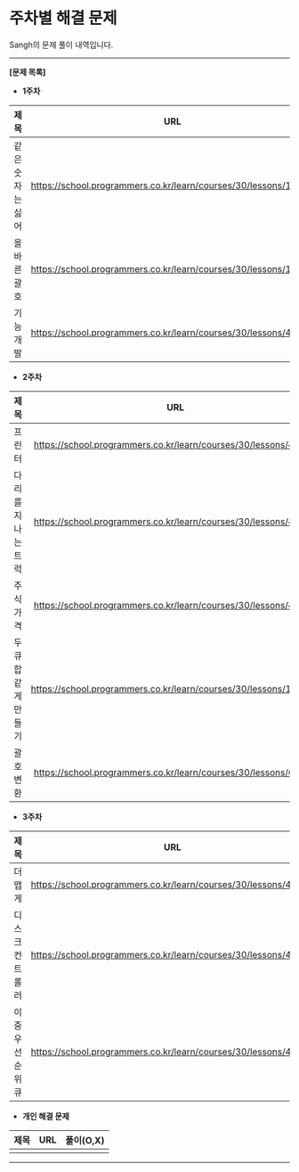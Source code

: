 # 주차별 해결 문제 

Sangh의 문제 풀이 내역입니다.

------

**[문제 목록]**

* **1주차**

|   제목    |               URL                | 풀이(O,X) |
| :-------: | :------------------------------: | :-------: |
| 같은 숫자는 싫어 | https://school.programmers.co.kr/learn/courses/30/lessons/12906 |    O     |
| 올바른 괄호 | https://school.programmers.co.kr/learn/courses/30/lessons/12909 |     O    |
| 기능개발 | https://school.programmers.co.kr/learn/courses/30/lessons/42586 |     O    |

* **2주차**

|   제목    |               URL                | 풀이(O,X) |
| :-------: | :------------------------------: | :-------: |
| 프린터 | https://school.programmers.co.kr/learn/courses/30/lessons/42587 |    O     |
| 다리를 지나는 트럭 | https://school.programmers.co.kr/learn/courses/30/lessons/42583 |     O    |
| 주식가격 | https://school.programmers.co.kr/learn/courses/30/lessons/42584 |     O    |
| 두 큐 합 같게 만들기 | https://school.programmers.co.kr/learn/courses/30/lessons/118667 |    O     |
| 괄호 변환 | https://school.programmers.co.kr/learn/courses/30/lessons/60058 |          |

* **3주차**

|   제목    |               URL                | 풀이(O,X) |
| :-------: | :------------------------------: | :-------: |
| 더 맵게 | https://school.programmers.co.kr/learn/courses/30/lessons/42626 | O |
| 디스크 컨트롤러 | https://school.programmers.co.kr/learn/courses/30/lessons/42627 |   |
| 이중우선순위큐 | https://school.programmers.co.kr/learn/courses/30/lessons/42628 |   |

* **개인 해결 문제**

|   제목    |               URL                | 풀이(O,X) |
| :-------: | :------------------------------: | :-------: |
|           |                                  |           |

------
